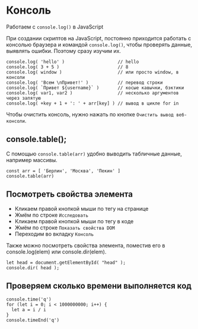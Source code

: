# Консоль
Работаем с `console.log()` в JavaScript

При создании скриптов на JavaScript, постоянно приходится работать с консолью браузера и командой `console.log()`, чтобы проверять данные, выявлять ошибки. Поэтому сразу изучим их.

    console.log( 'hello' )                    // hello
    console.log( 3 + 5 )                      // 8
    console.log( window )                     // или просто window, в консоли
    console.log( 'Всем \nПривет!' )           // перевод строки
    console.log( `Привет ${username}` )       // косые кавычки, бэктики
    console.log( var1, var2 )                 // несколько аргументов через запятую
    console.log( +key + 1 + ': ' + arr[key] ) // вывод в цикле for in

Чтобы очистить консоль, нужно нажать по кнопке `Очистить вывод веб-консоли`.

## console.table();
С помощью `console.table(arr)` удобно выводить табличные данные, например массивы.

    const arr = [ 'Берлин', 'Москва', 'Пекин' ]
    console.table(arr)

## Посмотреть свойства элемента
- Кликаем правой кнопкой мыши по тегу на странице
- Жмём по строке `Исследовать`
- Кликаем правой кнопкой мыши по тегу в коде
- Жмём по строке `Показать свойства DOM`
- Переходим во вкладку `Консоль`

Также можно посмотреть свойства элемента, поместив его в console.log(elem) или console.dir(elem).

    let head = document.getElementById( "head" );
    console.dir( head );

## Проверяем сколько времени выполняется код

    console.time('q')
    for (let i = 0; i < 1000000000; i++) {
      let a = i / i
    }
    console.timeEnd('q')
